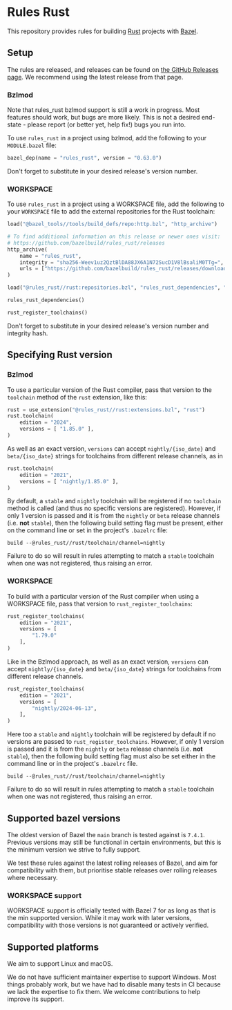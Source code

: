 # Rules Rust

This repository provides rules for building [Rust][rust] projects with [Bazel][bazel].

[bazel]: https://bazel.build/
[rust]: http://www.rust-lang.org/

<!-- TODO: Render generated docs on the github pages site again, https://bazelbuild.github.io/rules_rust/ -->

<a name="setup"></a>

## Setup

The rules are released, and releases can be found on [the GitHub Releases page](https://github.com/bazelbuild/rules_rust/releases). We recommend using the latest release from that page.

### Bzlmod

Note that rules_rust bzlmod support is still a work in progress. Most features should work, but bugs are more likely. This is not a desired end-state - please report (or better yet, help fix!) bugs you run into.

To use `rules_rust` in a project using bzlmod, add the following to your `MODULE.bazel` file:

```python
bazel_dep(name = "rules_rust", version = "0.63.0")
```

Don't forget to substitute in your desired release's version number.

### WORKSPACE

To use `rules_rust` in a project using a WORKSPACE file, add the following to your `WORKSPACE` file to add the external repositories for the Rust toolchain:

```python
load("@bazel_tools//tools/build_defs/repo:http.bzl", "http_archive")

# To find additional information on this release or newer ones visit:
# https://github.com/bazelbuild/rules_rust/releases
http_archive(
    name = "rules_rust",
    integrity = "sha256-Weev1uz2QztBlDA88JX6A1N72SucD1V8lBsaliM0TTg=",
    urls = ["https://github.com/bazelbuild/rules_rust/releases/download/0.48.0/rules_rust-v0.48.0.tar.gz"],
)

load("@rules_rust//rust:repositories.bzl", "rules_rust_dependencies", "rust_register_toolchains")

rules_rust_dependencies()

rust_register_toolchains()
```

Don't forget to substitute in your desired release's version number and integrity hash.

## Specifying Rust version

### Bzlmod

To use a particular version of the Rust compiler, pass that version to the `toolchain` method of the `rust` extension, like this:

```python
rust = use_extension("@rules_rust//rust:extensions.bzl", "rust")
rust.toolchain(
    edition = "2024",
    versions = [ "1.85.0" ],
)
```

As well as an exact version, `versions` can accept `nightly/{iso_date}` and `beta/{iso_date}` strings for toolchains from different release channels, as in

```python
rust.toolchain(
    edition = "2021",
    versions = [ "nightly/1.85.0" ],
)
```

By default, a `stable` and `nightly` toolchain will be registered if no `toolchain` method is called (and thus no specific versions are registered). However, if only 1 version is passed and it is from the `nightly` or `beta` release channels (i.e. __not__ `stable`), then the following build setting flag must be present, either on the command line or set in the project's `.bazelrc` file:

```text
build --@rules_rust//rust/toolchain/channel=nightly
```

Failure to do so will result in rules attempting to match a `stable` toolchain when one was not registered, thus raising an error.

### WORKSPACE

To build with a particular version of the Rust compiler when using a WORKSPACE file, pass that version to `rust_register_toolchains`:

```python
rust_register_toolchains(
    edition = "2021",
    versions = [
        "1.79.0"
    ],
)
```

Like in the Bzlmod approach, as well as an exact version, `versions` can accept `nightly/{iso_date}` and `beta/{iso_date}` strings for toolchains from different release channels.

```python
rust_register_toolchains(
    edition = "2021",
    versions = [
        "nightly/2024-06-13",
    ],
)
```

Here too a `stable` and `nightly` toolchain will be registered by default if no versions are passed to `rust_register_toolchains`. However,
if only 1 version is passed and it is from the `nightly` or `beta` release channels (i.e. __not__ `stable`), then the following build setting flag must
also be set either in the command line or in the project's `.bazelrc` file.

```text
build --@rules_rust//rust/toolchain/channel=nightly
```

Failure to do so will result in rules attempting to match a `stable` toolchain when one was not registered, thus raising an error.

## Supported bazel versions

The oldest version of Bazel the `main` branch is tested against is `7.4.1`. Previous versions may still be functional in certain environments, but this is the minimum version we strive to fully support.

We test these rules against the latest rolling releases of Bazel, and aim for compatibility with them, but prioritise stable releases over rolling releases where necessary.

### WORKSPACE support

WORKSPACE support is officially tested with Bazel 7 for as long as that is the min supported version. While it may work with later versions, compatibility with those versions is not guaranteed or actively verified.

## Supported platforms

We aim to support Linux and macOS.

We do not have sufficient maintainer expertise to support Windows. Most things probably work, but we have had to disable many tests in CI because we lack the expertise to fix them. We welcome contributions to help improve its support.
